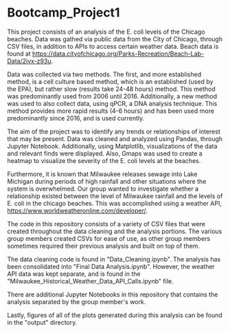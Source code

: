 # Bootcamp_Project1
This project consists of an analysis of the E. coli levels of the Chicago beaches. Data was gathed via public data from the City of Chicago, through CSV files, in addition to APIs to access certain weather data. Beach data is found at https://data.cityofchicago.org/Parks-Recreation/Beach-Lab-Data/2ivx-z93u. 

Data was collected via two methods. The first, and more established method, is a cell culture based method, which is an established (used by the EPA), but rather slow (results take 24-48 hours) method. This method was predominantly used from 2006 until 2016. Additionally, a new method was used to also collect data, using qPCR, a DNA analysis technique. This method provides more rapid results (4-6 hours) and has been used more predominantly since 2016, and is used currently. 

The aim of the project was to identify any trends or relationships of interest that may be present. Data was cleaned and analyzed using Pandas, through Jupyter Notebook. Additionally, using Matplotlib, visualizations of the data and relevant finds were displayed. Also, Gmaps was used to create a heatmap to visualize the severity of the E. coli levels at the beaches. 

Furthermore, it is known that Milwaukee releases sewage into Lake Michigan during periods of high rainfall and other situations where the system is overwhelmed. Our group wanted to investigate whether a relationship existed between the level of Milwaukee rainfall and the levels of E. coli in the chicago beaches. This was accomplished using a weather API, https://www.worldweatheronline.com/developer/. 

The code in this repository consists of a variety of CSV files that were created throughout the data cleaning and the analysis portions. The various group members created CSVs for ease of use, as other group members sometimes required their previous analysis and built on top of them.

The data cleaning code is found in "Data_Cleaning.ipynb". The analysis has been consolidated into "Final Data Analysis.ipynb". However, the weather API data was kept separate, and is found in the "Milwaukee_Historical_Weather_Data_API_Calls.ipynb" file.

There are additional Jupyter Notebooks in this repository that contains the analysis separated by the group member's work. 

Lastly, figures of all of the plots generated during this analysis can be found in the "output" directory. 
